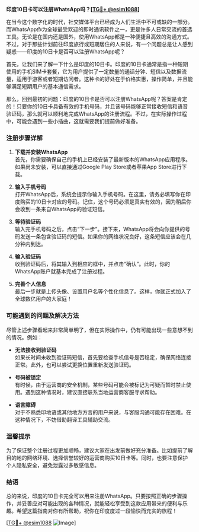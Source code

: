 **印度10日卡可以注册WhatsApp吗？[[TG💪+ @esim1088](https://t.me/s/esim1088)]**

在当今这个数字化的时代，社交媒体平台已经成为人们生活中不可或缺的一部分。而WhatsApp作为全球最受欢迎的即时通讯软件之一，更是许多人日常交流的首选工具。无论是在国内还是国外，使用WhatsApp都是一种便捷且高效的沟通方式。不过，对于那些计划前往印度旅行或短期居住的人来说，有一个问题总是让人感到疑惑——印度的10日卡是否可以注册WhatsApp呢？

首先，让我们来了解一下什么是印度的10日卡。印度的10日卡通常是指一种短期使用的手机SIM卡套餐，它为用户提供了一定数量的通话分钟、短信以及数据流量，适用于游客或者短期访问者。这种卡的好处在于价格实惠，操作简单，并且能够满足短期用户的基本通信需求。

那么，回到最初的问题：印度的10日卡是否可以注册WhatsApp呢？答案是肯定的！只要你的10日卡具备有效的手机号码，并且该号码能够正常接收短信和语音验证码，那么就可以顺利地完成WhatsApp的注册流程。不过，在实际操作过程中，可能会遇到一些小插曲，这就需要我们提前做好准备。

### 注册步骤详解

1. **下载并安装WhatsApp**  
   首先，你需要确保自己的手机上已经安装了最新版本的WhatsApp应用程序。如果尚未安装，可以直接通过Google Play Store或者苹果App Store进行下载。

2. **输入手机号码**  
   打开WhatsApp后，系统会提示你输入手机号码。在这里，请务必填写你在印度购买的10日卡对应的号码。记住，这个号码必须是真实有效的，因为稍后你会收到一条来自WhatsApp的验证短信。

3. **等待验证码**  
   输入完手机号码之后，点击“下一步”。接下来，WhatsApp将会向你提供的号码发送一条包含验证码的短信。如果你的网络状况良好，这条短信应该会在几分钟内到达。

4. **输入验证码**  
   收到验证码后，将其输入到相应的框中，并点击“确认”。此时，你的WhatsApp账户就基本完成了注册过程。

5. **完善个人信息**  
   最后一步就是上传头像、设置用户名等个性化信息了。这样，你就正式加入了全球数亿用户的大家庭！

### 可能遇到的问题及解决方法

尽管上述步骤看起来非常简单明了，但在实际操作中，仍有可能出现一些意想不到的情况。例如：

- **无法接收到验证码**  
  如果长时间未收到验证码短信，首先要检查手机信号是否稳定，确保网络连接正常。此外，也可以尝试更换位置重新发送验证码。

- **号码被锁定**  
  有时候，由于运营商的安全机制，某些号码可能会被标记为可疑而暂时禁止使用。遇到这种情况时，建议直接联系当地运营商客服寻求帮助。

- **语言障碍**  
  对于不熟悉印地语或其他地方方言的用户来说，与客服沟通可能存在困难。在这种情况下，不妨借助翻译工具辅助交流。

### 温馨提示

为了保证整个注册过程更加顺畅，建议大家在出发前做好充分准备。比如提前了解目的地的网络环境、选择信誉较好的运营商购买10日卡等。同时，也要注意保护个人隐私安全，避免泄露过多敏感信息。

### 结语

总的来说，印度的10日卡完全可以用来注册WhatsApp。只要按照正确的步骤操作，并妥善应对可能出现的各种情况，就能轻松享受到这款应用带来的便利与乐趣。希望这篇指南对你有所帮助，祝你在印度度过一段愉快而充实的旅程！

[[TG💪+ @esim1088](https://t.me/s/esim1088) ![Image](https://i.postimg.cc/4NQfJmqS/Snipaste-2025-05-13-00-14-12.png)]